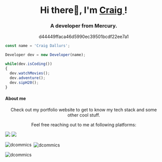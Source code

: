 <h1 align="center">Hi there👋, I'm <a href="https://schmelto.github.io/Portfolio/">Craig </a>!</h1>
<h3 align="center">A developer from Mercury.</h3>
<p align="center">d44449ffaca46d5990ec39501bcdf22ee7a1</p>

```js
const name = 'Craig Dallurs';

Developer dev = new Developer(name);

while(dev.isCoding())
{
  dev.watchMovies();
  dev.adventure();
  dev.sipH20();
}
```
<h4>About me</h4>
<p></p>

<p align="center">Check out my <a>portfolio website</a> to get to know my tech stack and some other cool stuff.
</p>
<!--
<p align="center">
  <a href=""><img src="https://user-images.githubusercontent.com/30869493/134504434-590236f3-d00b-4fb4-9454-baff8497beeb.png" height="60px"></a>
  <a href="https://github.com/SAP-samples/devtoberfest-2021"><img src="https://user-images.githubusercontent.com/30869493/134504475-3893a5e1-2922-4243-a86a-baf17ac61400.png" height="60px"></a>
  <a href=""><img src="https://user-images.githubusercontent.com/30869493/141280079-58814cbd-0ec9-4d84-a80e-b572a3c895b9.png" height="60px"></a>
  <a href=""><img src="https://user-images.githubusercontent.com/30869493/194870619-f01c3f8f-9780-46a9-ab74-af66005cb137.svg" height="60px"></a>
  <a href=""><img src="https://user-images.githubusercontent.com/30869493/197983335-5b4b4743-31b1-4c5d-a034-aa76cec146ed.png" height="60px"></a>
</p>
!-->
<p align="center">Feel free reaching out to me at following platforms:</p>

<p align="center">
    
  <a href="https://twitter.com/dcommics2"><img src="https://img.shields.io/badge/Twitter-1DA1F2?style=for-the-badge&logo=twitter&logoColor=white"></a>
  <a href="mailto:sanwurld@gmail.com"><img src="https://img.shields.io/badge/mail-EA4335?style=for-the-badge&logo=gmail&logoColor=white"></a>
</p>

<p><img align="left" src="https://github-readme-stats.vercel.app/api/top-langs?username=dcommics&show_icons=true&locale=en&layout=compact" alt="dcommics" /></p>

<p>&nbsp;<img align="center" src="https://github-readme-stats.vercel.app/api?username=dcommics&show_icons=true&locale=en" alt="dcommics" /></p>

<p><img align="center" src="https://github-readme-streak-stats.herokuapp.com/?user=dcommics&" alt="dcommics" /></p>
